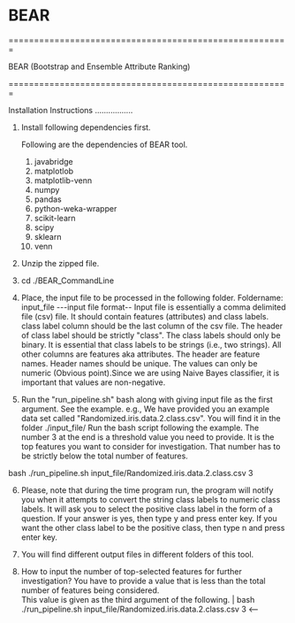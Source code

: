 # BEAR
=======================================================


BEAR (Bootstrap and Ensemble Attribute Ranking)

=======================================================

Installation Instructions
.................
1. Install following dependencies first.



	Following are the dependencies of BEAR tool.
	1. javabridge
	2. matplotlob
	3. matplotlib-venn
	4. numpy
	5. pandas
	6. python-weka-wrapper
	7. scikit-learn
	8. scipy
	9. sklearn
	10. venn

2. Unzip the zipped file.
3. cd ./BEAR_CommandLine

4. Place, the input file to be processed in the following folder.
	Foldername:  input_file
---input file format--
Input file is essentially a comma delimited file (csv) file.
It should contain features (attributes) and class labels.
class label column should be the last column of the csv file.
The header of class label should be strictly "class".
The class labels should only be binary.
It is essential that class labels to be strings (i.e., two strings).
All other columns are features aka attributes. 
The header are feature names.
Header names should be unique.
The values can only be numeric (Obvious point).Since we are using Naive Bayes classifier, it is important that values are non-negative.


5. Run the "run_pipeline.sh" bash along with giving input file as the first argument.
   See the example.
	e.g., We have provided you an example data set called "Randomized.iris.data.2.class.csv".
     	      You will find it in the folder ./input_file/
	      Run the bash script following the example. 
	      The number 3 at the end is a threshold value you need to provide.
	      It is the top features you want to consider for investigation.
	      That number has to be strictly below the total number of features. 

bash ./run_pipeline.sh input_file/Randomized.iris.data.2.class.csv 3

6. Please, note that during the time program run, the program will notify you when it attempts to
   convert the string class labels to numeric class labels.
   It will ask you to select the positive class label in the form of a question.
   If your answer is yes, then type y and press enter key.
   If you want the other class label to be the positive class, then type n and press enter key.


7. You will find different output files in different folders of this tool. 

8. How to input the number of top-selected features for further investigation?
   You have to provide a value that is less than the total number of features being considered.   
   This value is given as the third argument of the following.      |
	bash ./run_pipeline.sh input_file/Randomized.iris.data.2.class.csv 3 <--
